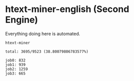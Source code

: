 # htext-miner-english (Second Engine)

Everything doing here is automated.

```
htext-miner

total: 3695/9523 (38.80079806783577%)

job0: 832
job1: 939
job2: 1259
job3: 665
```
